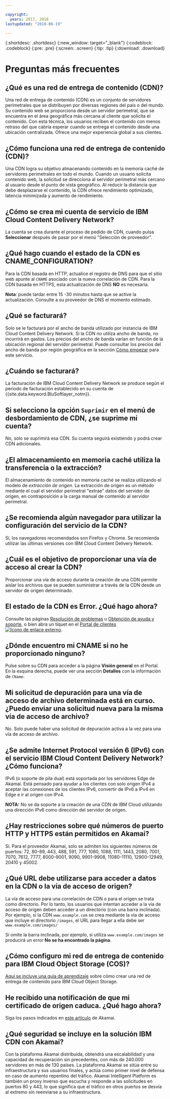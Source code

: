```yaml
---

copyright:
  years: 2017, 2018
lastupdated: "2018-06-19"

---
```


{:shortdesc: .shortdesc}
{:new_window: target="_blank"}
{:codeblock: .codeblock}
{:pre: .pre}
{:screen: .screen}
{:tip: .tip}
{:download: .download}

# Preguntas más frecuentes

## ¿Qué es una red de entrega de contenido (CDN)?

Una red de entrega de contenido (CDN) es un conjunto de servidores perimetrales que se distribuyen por diversas regiones del país o del mundo. Su contenido web se proporciona desde un servidor perimetral, que se encuentra en el área geográfica más cercana al cliente que solicita el contenido. Con esta técnica, los usuarios reciben el contenido con menos retraso del que cabría esperar cuando se entrega el contenido desde una ubicación centralizada. Ofrece una mejor experiencia global a sus clientes.

## ¿Cómo funciona una red de entrega de contenido (CDN)?

Una CDN logra su objetivo almacenando contenido en la memoria caché de servidores perimetrales en todo el mundo. Cuando un usuario solicita contenido web, la solicitud se direcciona al servidor perimetral más cercano al usuario desde el punto de vista geográfico. Al reducir la distancia que debe desplazarse el contenido, la CDN ofrece rendimiento optimizado, latencia minimizada y aumento de rendimiento.

## ¿Cómo se crea mi cuenta de servicio de IBM Cloud Content Delivery Network?

La cuenta se crea durante el proceso de pedido de CDN, cuando pulsa **Seleccionar** después de pasar por el menú "Selección de proveedor".

## ¿Qué hago cuando el estado de la CDN es CNAME_CONFIGURATION?

Para la CDN basada en HTTP, actualice el registro de DNS para que el sitio web apunte al `CNAME` asociado con la nueva correlación de CDN. Para la CDN basada en HTTPS, esta actualización de DNS **NO** es necesaria.

**Nota**: puede tardar entre 15 -30 minutos hasta que se active la actualización. Consulte a su proveedor de DNS el momento estimado.

## ¿Qué se facturará?

Solo se le facturará por el ancho de banda utilizado por instancia de IBM Cloud Content Delivery Network. Si la CDN no utiliza ancho de banda, no incurrirá en gastos. Los precios del ancho de banda varían en función de la ubicación regional del servidor perimetral. Puede consultar los precios del ancho de banda por región geográfica en la sección [Cómo empezar](getting-started.html#cdn-bandwidth-pricing-rates-shown-in-usd-) para este servicio.

## ¿Cuándo se facturará?

La facturación de IBM Cloud Content Delivery Network se produce según el periodo de facturación establecido en su cuenta de {{site.data.keyword.BluSoftlayer_notm}}.

## Si selecciono la opción `Suprimir` en el menú de desbordamiento de CDN, ¿se suprime mi cuenta?

No, solo se suprimirá esa CDN. Su cuenta seguirá existiendo y podrá crear CDN adicionales.

## ¿El almacenamiento en memoria caché utiliza la transferencia o la extracción?

El almacenamiento de contenido en memoria caché se realiza utilizando el modelo de _extracción de origen_. La extracción de origen es un método mediante el cual el servidor perimetral "extrae" datos del servidor de origen, en contraposición a la carga manual de contenido al servidor perimetral.

## ¿Se recomienda algún navegador para utilizar la configuración del servicio de la CDN?

Sí, los navegadores recomendados son Firefox y Chrome. Se recomienda utilizar las últimas versiones con IBM Cloud Content Delivery Network.

## ¿Cuál es el objetivo de proporcionar una vía de acceso al crear la CDN?

Proporcionar una vía de acceso durante la creación de una CDN permite aislar los archivos que se pueden suministrar a través de la CDN desde un servidor de origen determinado.

## El estado de la CDN es Error. ¿Qué hago ahora?

Consulte las páginas [Resolución de problemas](troubleshooting.html#troubleshooting) u [Obtención de ayuda y soporte](https://console.stage1.bluemix.net/docs/infrastructure/CDN/getting-help.html#getting-help), o bien abra un tíquet en el [Portal de clientes ![Icono de enlace externo](../../icons/launch-glyph.svg "Icono de enlace externo")](https://control.softlayer.com/).

## ¿Dónde encuentro mi CNAME si no he proporcionado ninguno?

Pulse sobre su CDN para acceder a la página **Visión general** en el Portal. En la esquina derecha, puede ver una sección **Detalles** con la información de `CName`.

## Mi solicitud de depuración para una vía de acceso de archivo determinada está en curso. ¿Puedo enviar una solicitud nueva para la misma vía de acceso de archivo?

No. Solo puede haber una solicitud de depuración activa a la vez para una vía de acceso de archivo.

## ¿Se admite Internet Protocol versión 6 (IPv6) con el servicio IBM Cloud Content Delivery Network? ¿Cómo funciona?

IPv6 (o soporte de pila dual) está soportada por los servidores Edge de Akamai. Está pensado para ayudar a los clientes con solo origen IPv4 a aceptar las conexiones de los clientes IPv6, convertir de IPv6 a IPv4 en Edge e ir al origen con IPv4.

**NOTA:** No se da soporte a la creación de una CDN de IBM Cloud utilizando una dirección IPv6 como dirección del servidor de origen.

## ¿Hay restricciones sobre qué números de puerto HTTP y HTTPS están permitidos en Akamai?

Sí. Para el proveedor Akamai, solo se admiten los siguientes números de puertos:
72, 80-89, 443, 488, 591, 777, 1080, 1088, 1111, 1443, 2080, 7001, 7070, 7612, 7777, 8000-9001, 9090, 9901-9908, 11080-11110, 12900-12949, 20410 y 45002.

## ¿Qué URL debe utilizarse para acceder a datos en la CDN o la vía de acceso de origen?
La vía de acceso para una correlación de CDN o para el origen se trata como directorio. Por lo tanto, los usuarios que intentan acceder a la vía de acceso de origen deben acceder a un directorio (con una barra inclinada). Por ejemplo, si la CDN `www.example.com` se crea mediante la vía de acceso que incluye el directorio `/images`, el URL para llegar a ella debe ser `www.example.com/images/`

Si omite la barra inclinada, por ejemplo, si utiliza `www.example.com/images` se producirá un error **No se ha encontrado la página**.

## ¿Cómo configuro mi red de entrega de contenido para IBM Cloud Object Storage (COS)?

[Aquí se incluye una guía de aprendizaje](https://console.bluemix.net/docs/tutorials/static-files-cdn.html#accelerate-delivery-of-static-files-using-a-cdn) sobre cómo crear una red de entrega de contenido para IBM Cloud Object Storage.

## He recibido una notificación de que mi certificado de origen caduca. ¿Qué hago ahora?

Siga los pasos indicados en [este artículo](https://community.akamai.com/docs/DOC-7708) de Akamai.

## ¿Qué seguridad se incluye en la solución IBM CDN con Akamai?

Con la plataforma Akamai distribuida, obtendrá una escalabilidad y una capacidad de recuperación sin precedentes, con más de 240.000 servidores en más de 130 países. La plataforma Akamai se sitúa entre su infraestructura y sus usuarios finales, y actúa como primer nivel de defensa en caso de aumento repentino del tráfico. Akamai Intelligent Platform es también un proxy inverso que escucha y responde a las solicitudes en puertos 80 y 443, lo que significa que el tráfico en otros puertos se desvía al extremo sin reenviarse a su infraestructura.
